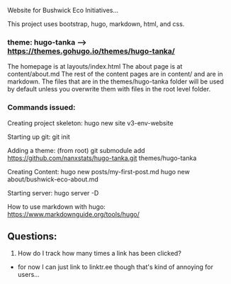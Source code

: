 Website for Bushwick Eco Initiatives...

This project uses bootstrap, hugo, markdown, html, and css.

### theme: hugo-tanka --> https://themes.gohugo.io/themes/hugo-tanka/

The homepage is at layouts/index.html
The about page is at content/about.md
The rest of the content pages are in content/ and are in markdown.
The files that are in the themes/hugo-tanka folder will be used by default unless
you overwrite them with files in the root level folder.


### Commands issued:

Creating project skeleton:
hugo new site v3-env-website

Starting up git:
git init

Adding a theme:
(from root) git submodule add https://github.com/nanxstats/hugo-tanka.git themes/hugo-tanka

Creating Content:
hugo new posts/my-first-post.md
hugo new about/bushwick-eco-about.md

Starting server:
hugo server -D

How to use markdown with hugo:
https://www.markdownguide.org/tools/hugo/

## Questions:

1. How do I track how many times a link has been clicked?
- for now I can just link to linktr.ee though that's kind of annoying for users...
